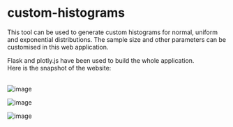 # custom-histograms

This tool can be used to generate custom histograms for normal, uniform and exponential distributions. 
The sample size and other parameters can be customised in this web application.

Flask and plotly.js have been used to build the whole application.<br/>
Here is the snapshot of the website:<br/><br/>

![image](https://user-images.githubusercontent.com/45769489/116366213-afb30980-a823-11eb-951b-71def71d5851.png)

![image](https://user-images.githubusercontent.com/45769489/116366422-e8eb7980-a823-11eb-96f9-ad2330500a8c.png)

![image](https://user-images.githubusercontent.com/45769489/116366481-f56fd200-a823-11eb-8807-79ae09eed713.png)
